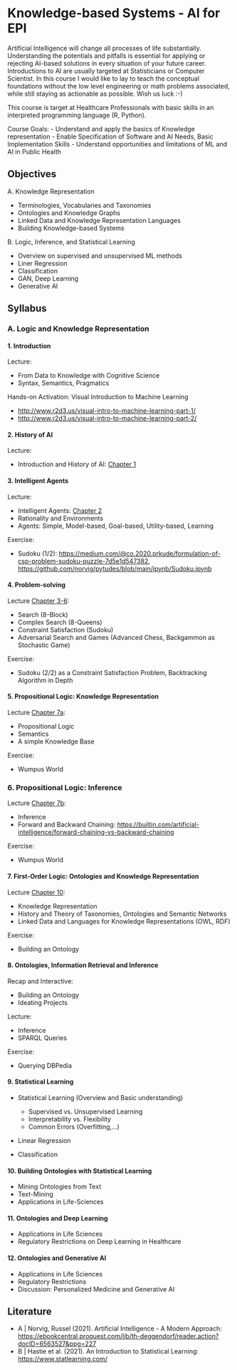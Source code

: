 # Knowledge-based Systems - AI for EPI

Artificial Intelligence will change all processes of life substantially. Understanding the potentials and pitfalls is essential for applying or rejecting AI-based solutions in every situation of your future career. Introductions to AI are usually targeted at Statisticians or Computer Scientist. In this course I would like to lay to teach the conceptual foundations without the low level engineering or math problems associated, while still staying as actionable as possible. Wish us luck :-)

This course is target at Healthcare Professionals with basic skills in an interpreted programming language (R, Python).

Course Goals:
    - Understand and apply the basics of Knowledge representation
    - Enable Specification of Software and AI Needs, Basic Implementation Skills
    - Understand opportunities and limitations of ML and AI in Public Health

## Objectives

A. Knowledge Representation
- Terminologies, Vocabularies and Taxonomies
- Ontologies and Knowledge Graphs
- Linked Data and Knowledge Representation Languages
- Building Knowledge-based Systems

B. Logic, Inference, and Statistical Learning
- Overview on supervised and unsupervised ML methods
- Liner Regression
- Classification
- GAN, Deep Learning
- Generative AI


## Syllabus

### A. Logic and Knowledge Representation


#### 1. Introduction

Lecture:
- From Data to Knowledge with Cognitive Science
- Syntax, Semantics, Pragmatics

Hands-on Activation:
Visual Introduction to Machine Learning
- http://www.r2d3.us/visual-intro-to-machine-learning-part-1/
- http://www.r2d3.us/visual-intro-to-machine-learning-part-2/


#### 2. History of AI

Lecture:
- Introduction and History of AI: [Chapter 1](https://ebookcentral.proquest.com/lib/th-deggendorf/reader.action?docID=6563527&ppg=20)

#### 3. Intelligent Agents

Lecture:
- Intelligent Agents: [Chapter 2](https://ebookcentral.proquest.com/lib/th-deggendorf/reader.action?docID=6563527&ppg=55)
- Rationality and Environments
- Agents: Simple, Model-based, Goal-based, Utility-based, Learning

Exercise:
- Sudoku (1/2): https://medium.com/@co.2020.prkude/formulation-of-csp-problem-sudoku-puzzle-7d5e1d547382, https://github.com/norvig/pytudes/blob/main/ipynb/Sudoku.ipynb


#### 4. Problem-solving

Lecture [Chapter 3-6](https://ebookcentral.proquest.com/lib/th-deggendorf/reader.action?docID=6563527&ppg=82):
- Search (8-Block)
- Complex Search (8-Queens)
- Constraint Satisfaction (Sudoku)
- Adversarial Search and Games (Advanced Chess, Backgammon as Stochastic Game)

Exercise:
- Sudoku (2/2) as a Constraint Satisfaction Problem, Backtracking Algorithm in Depth


#### 5. Propositional Logic: Knowledge Representation

Lecture [Chapter 7a](https://ebookcentral.proquest.com/lib/th-deggendorf/reader.action?docID=6563527&ppg=227):
- Propositional Logic
- Semantics
- A simple Knowledge Base

Exercise:
- Wumpus World


### 6. Propositional Logic: Inference

Lecture [Chapter 7b](https://ebookcentral.proquest.com/lib/th-deggendorf/reader.action?docID=6563527&ppg=227):
- Inference
- Forward and Backward Chaining: https://builtin.com/artificial-intelligence/forward-chaining-vs-backward-chaining

Exercise:
- Wumpus World

#### 7. First-Order Logic: Ontologies and Knowledge Representation

Lecture [Chapter 10](https://ebookcentral.proquest.com/lib/th-deggendorf/reader.action?docID=6563527&ppg=333):
- Knowledge Representation
- History and Theory of Taxonomies, Ontologies and Semantic Networks
- Linked Data and Languages for Knowledge Representations (OWL, RDF)

Exercise:
- Building an Ontology


#### 8. Ontologies, Information Retrieval and Inference

Recap and Interactive:
- Building an Ontology
- Ideating Projects

Lecture:
- Inference
- SPARQL Queries

Exercise:
- Querying DBPedia


#### 9. Statistical Learning

- Statistical Learning (Overview and Basic understanding)
    - Supervised vs. Unsupervised Learning
    - Interpretability vs. Flexibility
    - Common Errors (Overfitting,...)

- Linear Regression
- Classification


#### 10. Building Ontologies with Statistical Learning

- Mining Ontologies from Text
- Text-Mining
- Applications in Life-Sciences

#### 11. Ontologies and Deep Learning

- Applications in Life Sciences
- Regulatory Restrictions on Deep Learning in Healthcare


#### 12. Ontologies and Generative AI

- Applications in Life Sciences
- Regulatory Restrictions
- Discussion: Personalized Medicine and Generative AI



## Literature

 - A | Norvig, Russel (2021). Artificial Intelligence - A Modern Approach: https://ebookcentral.proquest.com/lib/th-deggendorf/reader.action?docID=6563527&ppg=227
- B | Hastie et al. (2021). An Introduction to Statistical Learning: https://www.statlearning.com/
